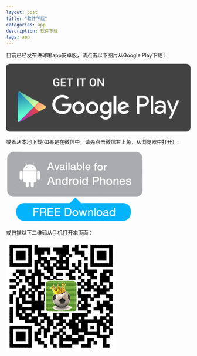 ```yaml
---
layout: post
title: "软件下载"
categories: app
description: 软件下载
tags: app
---
```

目前已经发布进球啦app安卓版，请点击以下图片从Google Play下载：

[![从Google Play下载](/media/files/googleplay.png)](https://play.google.com/store/apps/details?id=com.dfordsoft.bearkani.lite)

或者从本地下载(如果是在微信中，请先点击微信右上角，从浏览器中打开）:

[![从本地下载](/media/files/AndroidApp-Download.png)](https://dn-istkani.qbox.me/bearkani-lite.apk)

或扫描以下二维码从手机打开本页面：

![扫描下载安卓版本](/media/files/AndroidApp-DownloadQr.png)
